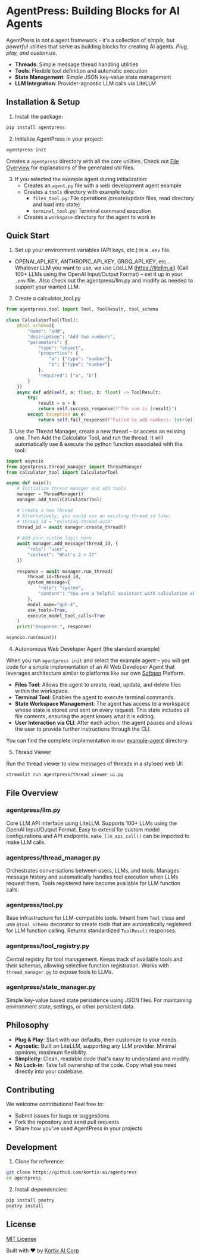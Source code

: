 # AgentPress: Building Blocks for AI Agents

AgentPress is not a agent framework - it's a collection of _simple, but powerful_ utilities that serve as building blocks for creating AI agents. *Plug, play, and customize.*

- **Threads**: Simple message thread handling utilities
- **Tools**: Flexible tool definition and automatic execution
- **State Management**: Simple JSON key-value state management
- **LLM Integration**: Provider-agnostic LLM calls via LiteLLM

## Installation & Setup

1. Install the package:
```bash
pip install agentpress
```

2. Initialize AgentPress in your project:
```bash
agentpress init
```
Creates a `agentpress` directory with all the core utilities.
Check out [File Overview](#file-overview) for explanations of the generated util files.

3. If you selected the example agent during initialization:
   - Creates an `agent.py` file with a web development agent example
   - Creates a `tools` directory with example tools:
     - `files_tool.py`: File operations (create/update files, read directory and load into state)
     - `terminal_tool.py`: Terminal command execution
   - Creates a `workspace` directory for the agent to work in


## Quick Start

1. Set up your environment variables (API keys, etc.) in a `.env` file.
- OPENAI_API_KEY, ANTHROPIC_API_KEY, GROQ_API_KEY, etc... Whatever LLM you want to use, we use LiteLLM (https://litellm.ai) (Call 100+ LLMs using the OpenAI Input/Output Format) – set it up in your `.env` file.. Also check out the agentpress/llm.py and modify as needed to support your wanted LLM.

2. Create a calculator_tool.py 
```python
from agentpress.tool import Tool, ToolResult, tool_schema

class CalculatorTool(Tool):
    @tool_schema({
        "name": "add",
        "description": "Add two numbers",
        "parameters": {
            "type": "object",
            "properties": {
                "a": {"type": "number"},
                "b": {"type": "number"}
            },
            "required": ["a", "b"]
        }
    })
    async def add(self, a: float, b: float) -> ToolResult:
        try:
            result = a + b
            return self.success_response(f"The sum is {result}")
        except Exception as e:
            return self.fail_response(f"Failed to add numbers: {str(e)}")
```

3. Use the Thread Manager, create a new thread – or access an existing one. Then Add the Calculator Tool, and run the thread. It will automatically use & execute the python function associated with the tool:
```python
import asyncio
from agentpress.thread_manager import ThreadManager
from calculator_tool import CalculatorTool

async def main():
    # Initialize thread manager and add tools
    manager = ThreadManager()
    manager.add_tool(CalculatorTool)

    # Create a new thread
    # Alternatively, you could use an existing thread_id like:
    # thread_id = "existing-thread-uuid" 
    thread_id = await manager.create_thread()
    
    # Add your custom logic here
    await manager.add_message(thread_id, {
        "role": "user", 
        "content": "What's 2 + 2?"
    })
    
    response = await manager.run_thread(
        thread_id=thread_id,
        system_message={
            "role": "system", 
            "content": "You are a helpful assistant with calculation abilities."
        },
        model_name="gpt-4",
        use_tools=True,
        execute_model_tool_calls=True
    )
    print("Response:", response)

asyncio.run(main())
```

4. Autonomous Web Developer Agent (the standard example)

When you run `agentpress init` and select the example agent – you will get code for a simple implementation of an AI Web Developer Agent that leverages architecture similar to platforms like our own [Softgen](https://softgen.ai/) Platform. 

- **Files Tool**: Allows the agent to create, read, update, and delete files within the workspace.
- **Terminal Tool**: Enables the agent to execute terminal commands.
- **State Workspace Management**: The agent has access to a workspace whose state is stored and sent on every request. This state includes all file contents, ensuring the agent knows what it is editing.
- **User Interaction via CLI**: After each action, the agent pauses and allows the user to provide further instructions through the CLI.

You can find the complete implementation in our [example-agent](agentpress/examples/example-agent/agent.py) directory.

5. Thread Viewer 

Run the thread viewer to view messages of threads in a stylised web UI:
```bash
streamlit run agentpress/thread_viewer_ui.py
```


## File Overview

### agentpress/llm.py
Core LLM API interface using LiteLLM. Supports 100+ LLMs using the OpenAI Input/Output Format. Easy to extend for custom model configurations and API endpoints. `make_llm_api_call()` can be imported to make LLM calls.

### agentpress/thread_manager.py
Orchestrates conversations between users, LLMs, and tools. Manages message history and automatically handles tool execution when LLMs request them. Tools registered here become available for LLM function calls.

### agentpress/tool.py
Base infrastructure for LLM-compatible tools. Inherit from `Tool` class and use `@tool_schema` decorator to create tools that are automatically registered for LLM function calling. Returns standardized `ToolResult` responses.

### agentpress/tool_registry.py
Central registry for tool management. Keeps track of available tools and their schemas, allowing selective function registration. Works with `thread_manager.py` to expose tools to LLMs.

### agentpress/state_manager.py
Simple key-value based state persistence using JSON files. For maintaining environment state, settings, or other persistent data.


## Philosophy
- **Plug & Play**: Start with our defaults, then customize to your needs.
- **Agnostic**: Built on LiteLLM, supporting any LLM provider. Minimal opinions, maximum flexibility.
- **Simplicity**: Clean, readable code that's easy to understand and modify.
- **No Lock-in**: Take full ownership of the code. Copy what you need directly into your codebase.

## Contributing

We welcome contributions! Feel free to:
- Submit issues for bugs or suggestions
- Fork the repository and send pull requests
- Share how you've used AgentPress in your projects

## Development

1. Clone for reference:
```bash
git clone https://github.com/kortix-ai/agentpress
cd agentpress
```

2. Install dependencies:
```bash
pip install poetry
poetry install
```

## License

[MIT License](LICENSE)

Built with ❤️ by [Kortix AI Corp](https://kortix.ai)